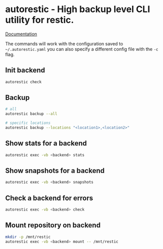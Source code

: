 # autorestic - High backup level CLI utility for restic.

[Documentation](https://autorestic.vercel.app/)

The commands will work with the configuration saved to `~/.autorestic.yaml` you can also specify a different config file with the `-c` flag.

## Init backend

```bash
autorestic check
```

## Backup

```bash
# all
autorestic backup --all

# specific locations
autorestic backup --locations "<location1>,<location2>"
```

## Show stats for a backend

```bash
autorestic exec -vb <backend> stats
```

## Show snapshots for a backend

```bash
autorestic exec -vb <backend> snapshots
```

## Check a backend for errors

```bash
autorestic exec -vb <backend> check
```

## Mount repository on backend

```bash
mkdir -p /mnt/restic
autorestic exec -vb <backend> mount -- /mnt/restic
```
